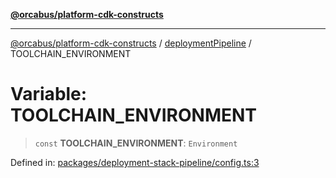[**@orcabus/platform-cdk-constructs**](../../../../README.md)

***

[@orcabus/platform-cdk-constructs](../../../../README.md) / [deploymentPipeline](../README.md) / TOOLCHAIN\_ENVIRONMENT

# Variable: TOOLCHAIN\_ENVIRONMENT

> `const` **TOOLCHAIN\_ENVIRONMENT**: `Environment`

Defined in: [packages/deployment-stack-pipeline/config.ts:3](https://github.com/OrcaBus/platform-cdk-constructs/blob/885f4bf19a11a54aff506f0fbbcc9831b1a2976f/packages/deployment-stack-pipeline/config.ts#L3)

